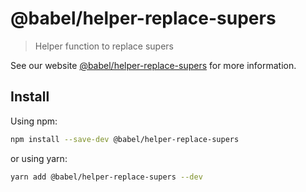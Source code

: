 # @babel/helper-replace-supers

> Helper function to replace supers

See our website [@babel/helper-replace-supers](https://babeljs.io/docs/en/next/babel-helper-replace-supers.html) for more information.

## Install

Using npm:

```bash
npm install --save-dev @babel/helper-replace-supers
```

or using yarn:

```bash
yarn add @babel/helper-replace-supers --dev
```

